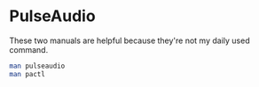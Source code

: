 # PulseAudio

These two manuals are helpful because they're not my daily used command.

```sh
man pulseaudio
man pactl
```
